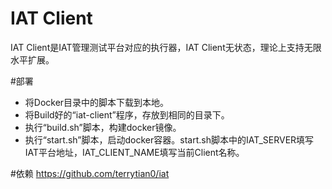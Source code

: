 # IAT Client
IAT Client是IAT管理测试平台对应的执行器，IAT Client无状态，理论上支持无限水平扩展。

#部署
+ 将Docker目录中的脚本下载到本地。
+ 将Build好的“iat-client”程序，存放到相同的目录下。
+ 执行“build.sh”脚本，构建docker镜像。
+ 执行“start.sh”脚本，启动docker容器。start.sh脚本中的IAT_SERVER填写IAT平台地址，IAT_CLIENT_NAME填写当前Client名称。

#依赖
https://github.com/terrytian0/iat